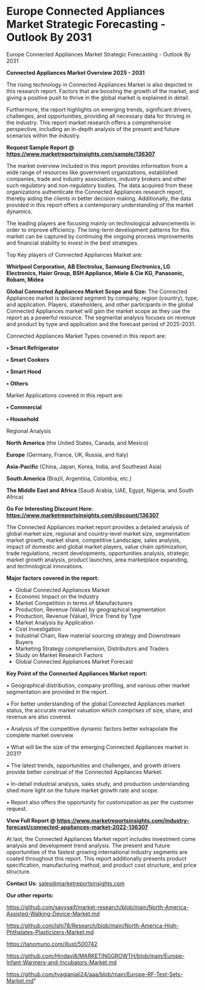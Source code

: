 # Europe Connected Appliances Market Strategic Forecasting - Outlook By 2031
Europe Connected Appliances Market Strategic Forecasting - Outlook By 2031

<Strong> Connected Appliances Market Overview 2025 - 2031</strong>

The rising technology in Connected Appliances Market is also depicted in this research report. Factors that are boosting the growth of the market, and giving a positive push to thrive in the global market is explained in detail.

Furthermore, the report highlights on emerging trends, significant drivers, challenges, and opportunities, providing all necessary data for thriving in the industry. This report market research offers a comprehensive perspective, including an in-depth analysis of the present and future scenarios within the industry.

<strong>Request Sample Report @ <a href=https://www.marketreportsinsights.com/sample/136307>https://www.marketreportsinsights.com/sample/136307</a></strong>

The market overview included in this report provides information from a wide range of resources like government organizations, established companies, trade and industry associations, industry brokers and other such regulatory and non-regulatory bodies. The data acquired from these organizations authenticate the Connected Appliances research report, thereby aiding the clients in better decision making. Additionally, the data provided in this report offers a contemporary understanding of the market dynamics.

The leading players are focusing mainly on technological advancements in order to improve efficiency. The long-term development patterns for this market can be captured by continuing the ongoing process improvements and financial stability to invest in the best strategies.

Top Key players of Connected Appliances Market are:

<strong>Whirlpool Corporation, AB Electrolux, Samsung Electronics, LG Electronics, Haier Group, BSH Appliance, Miele & Cie KG, Panasonic, Robam, Midea</strong>

<strong><b>Global Connected Appliances Market Scope and Size:</b></strong>
The Connected Appliances market is declared segment by company, region (country), type, and application. Players, stakeholders, and other participants in the global Connected Appliances market will gain the market scope as they use the report as a powerful resource. The segmental analysis focuses on revenue and product by type and application and the forecast period of 2025-2031.

Connected Appliances Market Types covered in this report are:

<strong>• Smart Refrigerator

• Smart Cookers

• Smart Hood

• Others</strong>

Market Applications covered in this report are:

<strong>• Commercial

• Household</strong> 

Regional Analysis

<strong>North America</strong> (the United States, Canada, and Mexico)

<strong>Europe</strong> (Germany, France, UK, Russia, and Italy)

<strong>Asia-Pacific</strong> (China, Japan, Korea, India, and Southeast Asia)

<strong>South America</strong> (Brazil, Argentina, Colombia, etc.)

<strong>The Middle East and Africa</strong> (Saudi Arabia, UAE, Egypt, Nigeria, and South Africa)

<strong>Go For Interesting Discount Here: <a href=https://www.marketreportsinsights.com/discount/136307>https://www.marketreportsinsights.com/discount/136307</a></strong>

The Connected Appliances market report provides a detailed analysis of global market size, regional and country-level market size, segmentation market growth, market share, competitive Landscape, sales analysis, impact of domestic and global market players, value chain optimization, trade regulations, recent developments, opportunities analysis, strategic market growth analysis, product launches, area marketplace expanding, and technological innovations.

<strong><b>Major factors covered in the report:</b></strong>
<ul>
  <li>Global Connected Appliances Market </li>
  <li>Economic Impact on the Industry</li>
  <li>Market Competition in terms of Manufacturers</li>
  <li>Production, Revenue (Value) by geographical segmentation</li>
  <li>Production, Revenue (Value), Price Trend by Type</li>
  <li>Market Analysis by Application</li>
  <li>Cost Investigation</li>
  <li>Industrial Chain, Raw material sourcing strategy and Downstream Buyers</li>
  <li>Marketing Strategy comprehension, Distributors and Traders</li>
  <li>Study on Market Research Factors</li>
  <li>Global Connected Appliances Market Forecast</li>
</ul>

<strong><b>Key Point of the Connected Appliances Market report:</b></strong>

• Geographical distribution, company profiling, and various other market segmentation are provided in the report.

• For better understanding of the global Connected Appliances market status, the accurate market valuation which comprises of size, share, and revenue are also covered.

• Analysis of the competitive dynamic factors better extrapolate the complete market overview

• What will be the size of the emerging Connected Appliances market in 2031?

• The latest trends, opportunities and challenges, and growth drivers provide better construal of the Connected Appliances Market.

• In-detail industrial analysis, sales study, and production understanding shed more light on the future market growth rate and scope.

• Report also offers the opportunity for customization as per the customer request.

<strong><b>View Full Report @ <a href=https://www.marketreportsinsights.com/industry-forecast/connected-appliances-market-2022-136307>https://www.marketreportsinsights.com/industry-forecast/connected-appliances-market-2022-136307</a></b></strong>


At last, the Connected Appliances Market report includes investment come analysis and development trend analysis. The present and future opportunities of the fastest growing international industry segments are coated throughout this report. This report additionally presents product specification, manufacturing method, and product cost structure, and price structure.

<strong>Contact Us:</strong>
sales@marketreportsinsights.com

<strong>Our other reports:</strong>

<a href=https://github.com/sayysaif/market-research/blob/main/North-America-Assisted-Walking-Device-Market.md>https://github.com/sayysaif/market-research/blob/main/North-America-Assisted-Walking-Device-Market.md</a>

<a href=https://github.com/Ishi78/Research/blob/main/North-America-High-Phthalates-Plasticizers-Market.md>https://github.com/Ishi78/Research/blob/main/North-America-High-Phthalates-Plasticizers-Market.md</a>

<a href=https://tanomuno.com/illust/500742>https://tanomuno.com/illust/500742</a>

<a href=https://github.com/Hindavi8/MARKETINGGROWTH/blob/main/Europe-Infant-Warmers-and-Incubators-Market.md>https://github.com/Hindavi8/MARKETINGGROWTH/blob/main/Europe-Infant-Warmers-and-Incubators-Market.md</a>

<a href=https://github.com/tyagianjali24/aaa/blob/main/Europe-RF-Test-Sets-Market.md>https://github.com/tyagianjali24/aaa/blob/main/Europe-RF-Test-Sets-Market.md</a>"

